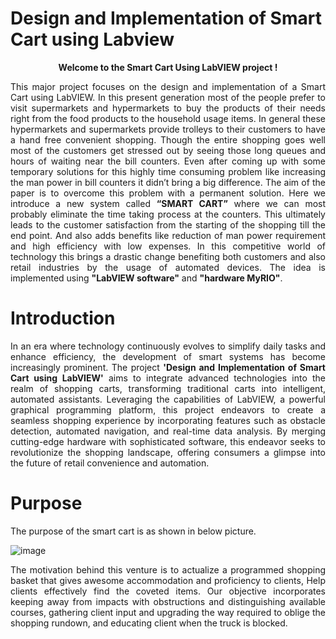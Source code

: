 # Design and Implementation of Smart Cart using Labview 
<p align="center" >
 <b> Welcome to the Smart Cart Using LabVIEW project ! </b>
 </p>
<p align="justify" >    
This major project focuses on the design and implementation of a Smart Cart using LabVIEW.
In this present generation most of the people prefer to visit supermarkets and hypermarkets to buy the products of their needs right from the food products to the household usage items. In general these hypermarkets and supermarkets provide trolleys to their customers to have a hand free convenient shopping. Though the entire shopping goes well most of the customers get stressed out by seeing those long queues and hours of waiting near the bill counters. Even after coming up with some temporary solutions for this highly time consuming problem like increasing the man power in bill counters it didn’t bring a big difference. The aim of the paper is to overcome this problem with a permanent solution. Here we introduce a new system called <b>“SMART CART”</b> where we can most probably eliminate the time taking process at the counters. This ultimately leads to the customer satisfaction from the starting of the shopping till the end point. And also adds benefits like reduction of man power requirement and high efficiency with low expenses. In this competitive world of technology this brings a drastic change benefiting both customers and also retail industries by the usage of automated devices. The idea is implemented using <b>"LabVIEW software"</b> and <b>"hardware MyRIO"</b>. </p>

 # Introduction
 <p align="justify" >
 In an era where technology continuously evolves to simplify daily tasks and enhance efficiency, the development of smart systems has become increasingly prominent. The project <b>'Design and Implementation of Smart Cart using LabVIEW'</b> aims to integrate advanced technologies into the realm of shopping carts, transforming traditional carts into intelligent, automated assistants. Leveraging the capabilities of LabVIEW, a powerful graphical programming platform, this project endeavors to create a seamless shopping experience by incorporating features such as obstacle detection, automated navigation, and real-time data analysis. By merging cutting-edge hardware with sophisticated software, this endeavor seeks to revolutionize the shopping landscape, offering consumers a glimpse into the future of retail convenience and automation.</p>

  
# Purpose
The purpose of the smart cart is as shown in below picture.

![image](https://github.com/imsvreddy1998/Design-and-Implementation-of-Smart-Cart-using-Labview/assets/124395648/8090ec69-c3d6-442b-9ec0-5043a6109b26)

<p align="justify" >
The motivation behind this venture is to actualize a programmed shopping basket that gives awesome accommodation and proficiency to clients, Help clients effectively find the coveted items. Our objective incorporates keeping away from impacts with obstructions and distinguishing available courses, gathering client input and upgrading the way required to oblige the shopping rundown, and educating client when the truck is blocked.</p>

